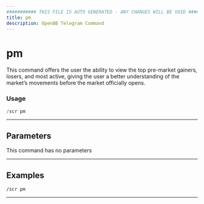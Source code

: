 ```yaml
---
########### THIS FILE IS AUTO GENERATED - ANY CHANGES WILL BE VOID ###########
title: pm
description: OpenBB Telegram Command
---
```


# pm

This command offers the user the ability to view the top pre-market gainers, losers, and most active, giving the user a better understanding of the market’s movements before the market officially opens.

### Usage

```python wordwrap
/scr pm
```

---

## Parameters

This command has no parameters


---

## Examples

```
/scr pm
```
---
